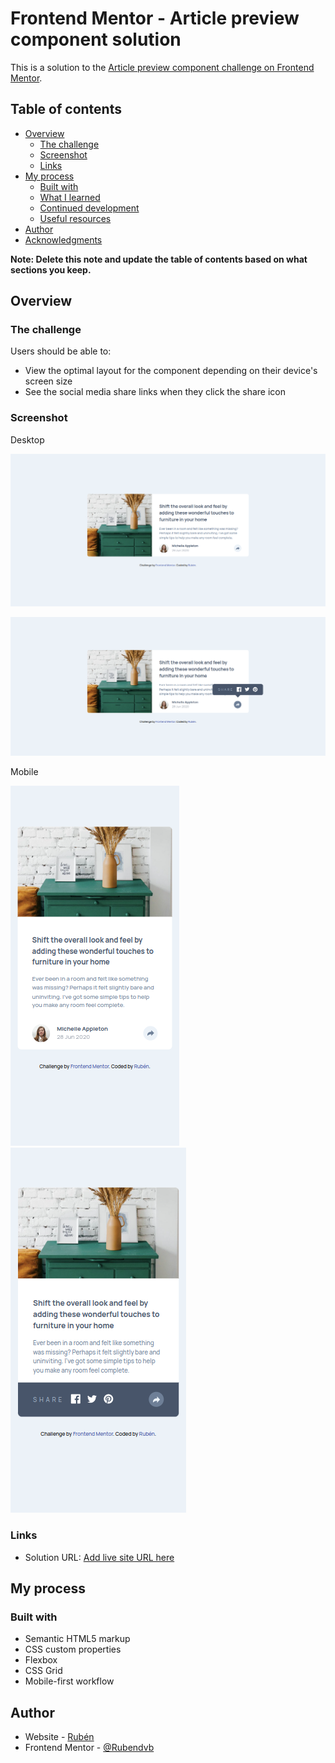 # Frontend Mentor - Article preview component solution

This is a solution to the [Article preview component challenge on Frontend Mentor](https://www.frontendmentor.io/challenges/article-preview-component-dYBN_pYFT).

## Table of contents

- [Overview](#overview)
  - [The challenge](#the-challenge)
  - [Screenshot](#screenshot)
  - [Links](#links)
- [My process](#my-process)
  - [Built with](#built-with)
  - [What I learned](#what-i-learned)
  - [Continued development](#continued-development)
  - [Useful resources](#useful-resources)
- [Author](#author)
- [Acknowledgments](#acknowledgments)

**Note: Delete this note and update the table of contents based on what sections you keep.**

## Overview

### The challenge

Users should be able to:

- View the optimal layout for the component depending on their device's screen size
- See the social media share links when they click the share icon

### Screenshot

Desktop

![](./assets/images/screenshots/article-preview-desktop.png)

![](./assets/images/screenshots/article-preview-desktop-2.png)

Mobile

![](./assets/images/screenshots/article-preview-mobile.png)
![](./assets/images/screenshots/article-preview-mobile-2.png)

### Links

- Solution URL: [Add live site URL here](https://article-preview-component-master-sepia.vercel.app/)

## My process

### Built with

- Semantic HTML5 markup
- CSS custom properties
- Flexbox
- CSS Grid
- Mobile-first workflow

## Author

- Website - [Rubén](https://github.com/Rubendvb)
- Frontend Mentor - [@Rubendvb](https://www.frontendmentor.io/profile/Rubendvb)
